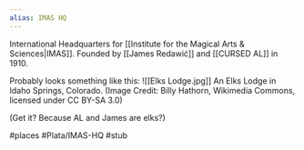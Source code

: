 ```yaml
---
alias: IMAS HQ
---
```

International Headquarters for [[Institute for the Magical Arts & Sciences|IMAS]]. Founded by [[James Redawić]] and [[CURSED AL]] in 1910.

Probably looks something like this:
![[Elks Lodge.jpg]]
An Elks Lodge in Idaho Springs, Colorado. (Image Credit: Billy Hathorn, Wikimedia Commons, licensed under CC BY-SA 3.0)

(Get it? Because AL and James are elks?)

#places #Plata/IMAS-HQ #stub 